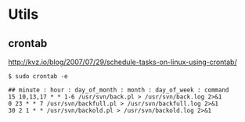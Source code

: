 Utils
=====

crontab
-------

http://kvz.io/blog/2007/07/29/schedule-tasks-on-linux-using-crontab/

    $ sudo crontab -e
    
    ## minute : hour : day_of_month : month : day_of_week : command
    15 10,13,17 * * 1-6 /usr/svn/back.pl > /usr/svn/back.log 2>&1
    0 23 * * 7 /usr/svn/backfull.pl > /usr/svn/backfull.log 2>&1
    30 2 1 * * /usr/svn/backold.pl > /usr/svn/backold.log 2>&1

